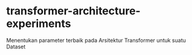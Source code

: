 # transformer-architecture-experiments
Menentukan parameter terbaik pada Arsitektur Transformer untuk suatu Dataset 
